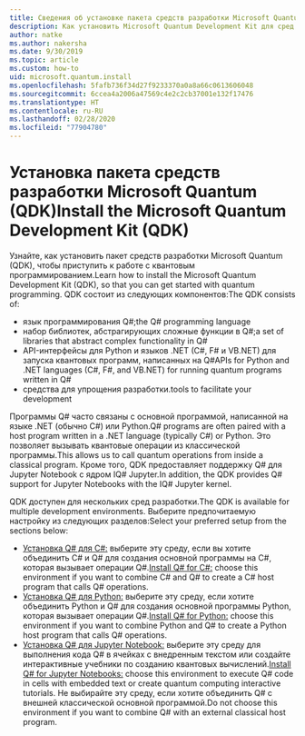 ```yaml
---
title: Сведения об установке пакета средств разработки Microsoft Quantum (QDK)
description: Как установить Microsoft Quantum Development Kit для сред C#, Python и Jupyter Notebook
author: natke
ms.author: nakersha
ms.date: 9/30/2019
ms.topic: article
ms.custom: how-to
uid: microsoft.quantum.install
ms.openlocfilehash: 5fafb736f34d27f9233370a0a8a66c0613606048
ms.sourcegitcommit: 6ccea4a2006a47569c4e2c2cb37001e132f17476
ms.translationtype: HT
ms.contentlocale: ru-RU
ms.lasthandoff: 02/28/2020
ms.locfileid: "77904780"
---
```

# <a name="install-the-microsoft-quantum-development-kit-qdk"></a><span data-ttu-id="ed779-103">Установка пакета средств разработки Microsoft Quantum (QDK)</span><span class="sxs-lookup"><span data-stu-id="ed779-103">Install the Microsoft Quantum Development Kit (QDK)</span></span>

<span data-ttu-id="ed779-104">Узнайте, как установить пакет средств разработки Microsoft Quantum (QDK), чтобы приступить к работе с квантовым программированием.</span><span class="sxs-lookup"><span data-stu-id="ed779-104">Learn how to install the Microsoft Quantum Development Kit (QDK), so that you can get started with quantum programming.</span></span> <span data-ttu-id="ed779-105">QDK состоит из следующих компонентов:</span><span class="sxs-lookup"><span data-stu-id="ed779-105">The QDK consists of:</span></span>

- <span data-ttu-id="ed779-106">язык программирования Q#;</span><span class="sxs-lookup"><span data-stu-id="ed779-106">the Q# programming language</span></span>
- <span data-ttu-id="ed779-107">набор библиотек, абстрагирующих сложные функции в Q#;</span><span class="sxs-lookup"><span data-stu-id="ed779-107">a set of libraries that abstract complex functionality in Q#</span></span>
- <span data-ttu-id="ed779-108">API-интерфейсы для Python и языков .NET (C#, F# и VB.NET) для запуска квантовых программ, написанных на Q#</span><span class="sxs-lookup"><span data-stu-id="ed779-108">APIs for Python and .NET languages (C#, F#, and VB.NET) for running quantum programs written in Q#</span></span>
- <span data-ttu-id="ed779-109">средства для упрощения разработки.</span><span class="sxs-lookup"><span data-stu-id="ed779-109">tools to facilitate your development</span></span>

<span data-ttu-id="ed779-110">Программы Q# часто связаны с основной программой, написанной на языке .NET (обычно C#) или Python.</span><span class="sxs-lookup"><span data-stu-id="ed779-110">Q# programs are often paired with a host program written in a .NET language (typically C#) or Python.</span></span> <span data-ttu-id="ed779-111">Это позволяет вызывать квантовые операции из классической программы.</span><span class="sxs-lookup"><span data-stu-id="ed779-111">This allows us to call quantum operations from inside a classical program.</span></span>
<span data-ttu-id="ed779-112">Кроме того, QDK предоставляет поддержку Q# для Jupyter Notebook с ядром IQ# Jupyter.</span><span class="sxs-lookup"><span data-stu-id="ed779-112">In addition, the QDK provides Q# support for Jupyter Notebooks with the IQ# Jupyter kernel.</span></span>

<span data-ttu-id="ed779-113">QDK доступен для нескольких сред разработки.</span><span class="sxs-lookup"><span data-stu-id="ed779-113">The QDK is available for multiple development environments.</span></span> <span data-ttu-id="ed779-114">Выберите предпочитаемую настройку из следующих разделов:</span><span class="sxs-lookup"><span data-stu-id="ed779-114">Select your preferred setup from the sections below:</span></span>

- <span data-ttu-id="ed779-115">[Установка Q# для C#:](xref:microsoft.quantum.install.cs) выберите эту среду, если вы хотите объединить C# и Q# для создания основной программы на C#, которая вызывает операции Q#.</span><span class="sxs-lookup"><span data-stu-id="ed779-115">[Install Q# for C#:](xref:microsoft.quantum.install.cs) choose this environment if you want to combine C# and Q# to create a C# host program that calls Q# operations.</span></span>
- <span data-ttu-id="ed779-116">[Установка Q# для Python:](xref:microsoft.quantum.install.python) выберите эту среду, если хотите объединить Python и Q# для создания основной программы Python, которая вызывает операции Q#.</span><span class="sxs-lookup"><span data-stu-id="ed779-116">[Install Q# for Python:](xref:microsoft.quantum.install.python) choose this environment if you want to combine Python and Q# to create a Python host program that calls Q# operations.</span></span>
- <span data-ttu-id="ed779-117">[Установка Q# для Jupyter Notebook:](xref:microsoft.quantum.install.jupyter) выберите эту среду для выполнения кода Q# в ячейках с внедренным текстом или создайте интерактивные учебники по созданию квантовых вычислений.</span><span class="sxs-lookup"><span data-stu-id="ed779-117">[Install Q# for Jupyter Notebooks:](xref:microsoft.quantum.install.jupyter) choose this environment to execute Q# code in cells with embedded text or create quantum computing interactive tutorials.</span></span> <span data-ttu-id="ed779-118">Не выбирайте эту среду, если хотите объединить Q# с внешней классической основной программой.</span><span class="sxs-lookup"><span data-stu-id="ed779-118">Do not choose this environment if you want to combine Q# with an external classical host program.</span></span>
